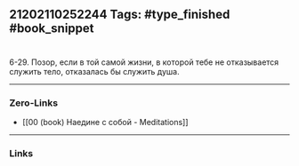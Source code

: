 21202110252244
Tags: #type_finished #book_snippet 
---
# 

 6-29. Позор, если в той самой жизни, в которой тебе не отказывается служить тело, отказалась бы служить душа. 

---
### Zero-Links
 - [[00 (book) Наедине с собой - Meditations]]
---
### Links
